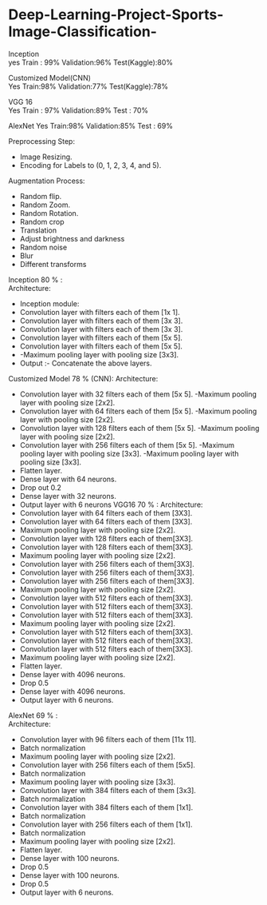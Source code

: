 # Deep-Learning-Project-Sports-Image-Classification-
Inception	
yes	Train : 99%
Validation:96%
Test(Kaggle):80%

Customized Model(CNN)	
Yes	Train:98%
Validation:77%
Test(Kaggle):78%

VGG 16	
Yes	Train : 97%
Validation:89%
Test : 70%

AlexNet	
Yes	Train:98%
Validation:85%
Test : 69%

Preprocessing Step:
-	Image Resizing.
-	Encoding for Labels to (0, 1, 2, 3, 4, and 5).

Augmentation Process:
-	Random flip.
-	Random Zoom.
-	Random Rotation.
-	Random crop
-	Translation
-	Adjust brightness and darkness 
-	Random noise
-	Blur 
-	Different transforms

Inception 80 % :	
Architecture: 	
-	Inception module:
-	Convolution layer with filters each of them [1x 1].
-	Convolution layer with filters each of them [3x 3].
-	Convolution layer with filters each of them [3x 3].
-	Convolution layer with filters each of them [5x 5].
-	Convolution layer with filters each of them [5x 5].
-	-Maximum pooling layer with pooling size [3x3].
-	Output :- Concatenate the above layers.

Customized Model 78 % (CNN):
Architecture: 	
- Convolution layer with 32 filters each of them [5x 5].
-Maximum pooling layer with pooling size [2x2].
- Convolution layer with 64 filters each of them [5x 5].
-Maximum pooling layer with pooling size [2x2].
- Convolution layer with 128 filters each of them [5x 5].
-Maximum pooling layer with pooling size [2x2].
- Convolution layer with 256 filters each of them [5x 5].
-Maximum pooling layer with pooling size [3x3].
-Maximum pooling layer with pooling size [3x3].
- Flatten layer.
- Dense layer with 64 neurons.
- Drop out 0.2 
- Dense layer with 32 neurons.
- Output layer with 6 neurons
VGG16   70 % :
Architecture:
-	Convolution layer with 64 filters each of them [3X3].
-	Convolution layer with 64 filters each of them [3X3].
-	Maximum pooling layer with pooling size [2x2].
-	Convolution layer with 128 filters each of them[3X3].
-	Convolution layer with 128 filters each of them[3X3].
-	Maximum pooling layer with pooling size [2x2].
-	Convolution layer with 256 filters each of them[3X3].
-	Convolution layer with 256 filters each of them[3X3].
-	Convolution layer with 256 filters each of them[3X3].
-	Maximum pooling layer with pooling size [2x2].
-	Convolution layer with 512 filters each of them[3X3].
-	Convolution layer with 512 filters each of them[3X3].
-	Convolution layer with 512 filters each of them[3X3].
-	Maximum pooling layer with pooling size [2x2].
-	Convolution layer with 512 filters each of them[3X3].
-	Convolution layer with 512 filters each of them[3X3].
-	Convolution layer with 512 filters each of them[3X3].
-	Maximum pooling layer with pooling size [2x2].
-	Flatten layer.
-	Dense layer with 4096 neurons.
-	Drop 0.5   
-	Dense layer with 4096 neurons.
-	Output layer with 6 neurons.

AlexNet 69 % :	
Architecture: 	
- Convolution layer with 96 filters each of them [11x 11].
- Batch normalization 
-  Maximum pooling layer with pooling size [2x2].
-  Convolution layer with 256 filters each of them [5x5].
- Batch normalization 
-  Maximum pooling layer with pooling size [3x3].
- Convolution layer with 384 filters each of them [3x3].
- Batch normalization 
- Convolution layer with 384 filters each of them [1x1].
- Batch normalization
- Convolution layer with 256 filters each of them [1x1].
- Batch normalization
- Maximum pooling layer with pooling size [2x2].
- Flatten layer.
- Dense layer with 100 neurons. 
- Drop 0.5   
- Dense layer with 100 neurons. 
- Drop 0.5   
- Output layer with 6 neurons.

